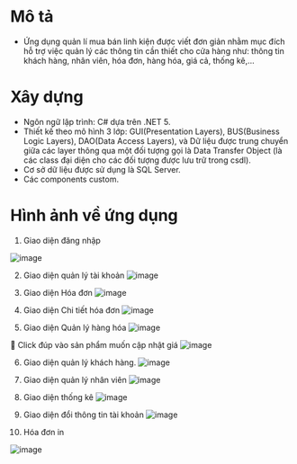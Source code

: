 # Mô tả
- Ứng dụng quản lí mua bán linh kiện được viết đơn giản nhằm mục đích hỗ trợ việc quản lý các thông tin cần thiết cho cửa hàng như: thông tin khách hàng, nhân viên, hóa đơn, hàng hóa, giá cả, thống kê,...
# Xây dựng
- Ngôn ngữ lập trình: C# dựa trên .NET 5.
- Thiết kế theo mô hình 3 lớp: GUI(Presentation Layers), BUS(Business Logic Layers), DAO(Data Access Layers), và Dữ liệu được trung chuyển giữa các layer thông qua một đối tượng gọi là Data Transfer Object (là các class đại diện cho các đối tượng được lưu trữ trong csdl).
- Cơ sở dữ liệu được sử dụng là SQL Server.
- Các components custom.
# Hình ảnh về ứng dụng
1.	Giao diện đăng nhập
 
![image](https://github.com/nhang1020/CHPC_dotNET/assets/94044017/a9be1740-14a5-4203-bf91-c716610eaefe)

2.	Giao diện quản lý tài khoản
![image](https://github.com/nhang1020/CHPC_dotNET/assets/94044017/260346af-4916-4e3d-9d8f-9abcc74cf1d7)

3.	Giao diện Hóa đơn
![image](https://github.com/nhang1020/CHPC_dotNET/assets/94044017/729f3b45-0ab0-47b8-b105-0420969b73d7)

4.	Giao diện Chi tiết hóa đơn
![image](https://github.com/nhang1020/CHPC_dotNET/assets/94044017/cd6d0438-fead-4ae8-9bf6-d13890395d1b)

5.	Giao diện Quản lý hàng hóa
![image](https://github.com/nhang1020/CHPC_dotNET/assets/94044017/3ed2fc9c-a947-438b-8c2f-8284f6cfdfd1)

	Click đúp vào sản phẩm muốn cập nhật giá
![image](https://github.com/nhang1020/CHPC_dotNET/assets/94044017/f8cb107f-e114-44e0-9ec5-b19d37cfeeaf)

6.	Giao diện quản lý khách hàng.
![image](https://github.com/nhang1020/CHPC_dotNET/assets/94044017/193a3740-c7de-4338-b7ea-aab1449b3d7a)

7.	Giao diện quản lý nhân viên
![image](https://github.com/nhang1020/CHPC_dotNET/assets/94044017/9ad22801-e63d-4f21-93f6-3d85bd6ea332)

8.	Giao diện thống kê
![image](https://github.com/nhang1020/CHPC_dotNET/assets/94044017/f8aacae4-e0f6-4117-ac88-1dbd71d82612)

9.	Giao diện đổi thông tin tài khoản
![image](https://github.com/nhang1020/CHPC_dotNET/assets/94044017/25f072ba-e303-497f-b6c8-8a64d4533b63)

11.	Hóa đơn in

![image](https://github.com/nhang1020/CHPC_dotNET/assets/94044017/349cf933-6093-4629-8721-6ff766322489)

 
